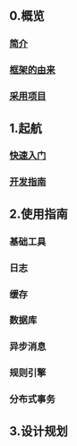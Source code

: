 ## 0.概览

### [简介](#1-简介)

### [框架的由来](#2-框架的由来)

### [采用项目](#3-采用项目)

## 1.起航

### [快速入门](起航#1-快速入门)

### [开发指南](起航#2-开发指南)

## 2.使用指南

### 基础工具

### 日志

### 缓存

### 数据库

### 异步消息

### 规则引擎

### 分布式事务

## 3.设计规划
